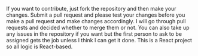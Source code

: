 If you want to contribute, just fork the repository and then make your changes. Submit a pull request and please test your changes before you make a pull request and make changes accordingly. I will go through pull requests and decided whether to merge them or not. You can also take up any issues in the repository if you want but the first person to ask to be assigned gets the job unless I think I can get it done. This is a React project so all logic is React-based.
